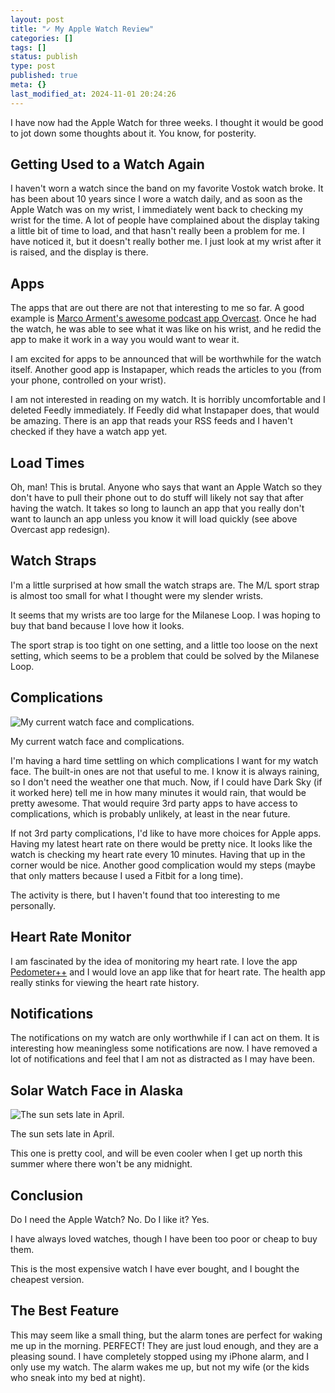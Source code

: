 ```yaml
---
layout: post
title: "✓ My Apple Watch Review"
categories: []
tags: []
status: publish
type: post
published: true
meta: {}
last_modified_at: 2024-11-01 20:24:26
---
```


I have now had the Apple Watch for three weeks. I thought it would be good to jot down some thoughts about it. You know, for posterity.

## Getting Used to a Watch Again


I haven't worn a watch since the band on my favorite Vostok watch broke. It has been about 10 years since I wore a watch daily, and as soon as the Apple Watch was on my wrist, I immediately went back to checking my wrist for the time. A lot of people have complained about the display taking a little bit of time to load, and that hasn't really been a problem for me. I have noticed it, but it doesn't really bother me. I just look at my wrist after it is raised, and the display is there.

## Apps


The apps that are out there are not that interesting to me so far. A good example is 
[Marco Arment's awesome podcast app Overcast](http://www.marco.org/2015/05/08/overcast-apple-watch-redesign). Once he had the watch, he was able to see what it was like on his wrist, and he redid the app to make it work in a way you would want to wear it.

I am excited for apps to be announced that will be worthwhile for the watch itself. Another good app is Instapaper, which reads the articles to you (from your phone, controlled on your wrist).

I am not interested in reading on my watch. It is horribly uncomfortable and I deleted Feedly immediately. If Feedly did what Instapaper does, that would be amazing. There is an app that reads your RSS feeds and I haven't checked if they have a watch app yet.

## Load Times


Oh, man! This is brutal. Anyone who says that want an Apple Watch so they don't have to pull their phone out to do stuff will likely not say that after having the watch. It takes so long to launch an app that you really don't want to launch an app unless you know it will load quickly (see above Overcast app redesign).

## Watch Straps


I'm a little surprised at how small the watch straps are. The M/L sport strap is almost too small for what I thought were my slender wrists.

It seems that my wrists are too large for the Milanese Loop. I was hoping to buy that band because I love how it looks.

The sport strap is too tight on one setting, and a little too loose on the next setting, which seems to be a problem that could be solved by the Milanese Loop.

## Complications











































 

  
  
    
![My current watch face and complications.](/squarespace_images/content_v1_4fffa949e4b0b4590d67b4e7_1432135334952-U6D1TDESQ93YZYQ3HG2F_image-asset.jpeg_)
        
          
        

        
          
          
My current watch face and complications.
  




I'm having a hard time settling on which complications I want for my watch face. The built-in ones are not that useful to me. I know it is always raining, so I don't need the weather one that much. Now, if I could have Dark Sky (if it worked here) tell me in how many minutes it would rain, that would be pretty awesome. That would require 3rd party apps to have access to complications, which is probably unlikely, at least in the near future.

If not 3rd party complications, I'd like to have more choices for Apple apps. Having my latest heart rate on there would be pretty nice. It looks like the watch is checking my heart rate every 10 minutes. Having that up in the corner would be nice. Another good complication would my steps (maybe that only matters because I used a Fitbit for a long time).

The activity is there, but I haven't found that too interesting to me personally.

## Heart Rate Monitor


I am fascinated by the idea of monitoring my heart rate. I love the app 
[Pedometer++](https://appsto.re/us/x_jDQ.i) and I would love an app like that for heart rate. The health app really stinks for viewing the heart rate history.

## Notifications


The notifications on my watch are only worthwhile if I can act on them. It is interesting how meaningless some notifications are now. I have removed a lot of notifications and feel that I am not as distracted as I may have been.

## Solar Watch Face in Alaska











































 

  
  
    
![The sun sets late in April.](/squarespace_images/content_v1_4fffa949e4b0b4590d67b4e7_1432135380790-HZO8FCCSAWOU0W4E6QNJ_image-asset.jpeg_)
        
          
        

        
          
          
The sun sets late in April.
  




This one is pretty cool, and will be even cooler when I get up north this summer where there won't be any midnight.

## Conclusion


Do I need the Apple Watch? No. Do I like it? Yes.

I have always loved watches, though I have been too poor or cheap to buy them.

This is the most expensive watch I have ever bought, and I bought the cheapest version.

## The Best Feature


This may seem like a small thing, but the alarm tones are perfect for waking me up in the morning. PERFECT! They are just loud enough, and they are a pleasing sound. I have completely stopped using my iPhone alarm, and I only use my watch. The alarm wakes me up, but not my wife (or the kids who sneak into my bed at night).
